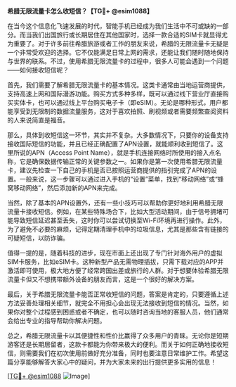 **希腊无限流量卡怎么收短信？【TG💪+ @esim1088】**

在当今这个信息化飞速发展的时代，智能手机已经成为我们生活中不可或缺的一部分。而当我们出国旅行或长期居住在其他国家时，选择一款合适的SIM卡就显得尤为重要了。对于许多前往希腊旅游或者工作的朋友来说，希腊的无限流量卡无疑是一个非常受欢迎的选择。它不仅能满足日常上网的需求，还能让我们随时随地保持与世界的联系。不过，使用希腊无限流量卡的过程中，很多人可能会遇到一个问题——如何接收短信呢？

首先，我们需要了解希腊无限流量卡的基本情况。这类卡通常由当地运营商提供，支持高速上网和国际漫游功能。购买方式多种多样，既可以通过线下营业厅直接购买实体卡，也可以通过线上平台购买电子卡（即eSIM）。无论是哪种形式，用户都能享受到无限制的数据流量服务，这对于喜欢拍照、刷视频或者需要频繁查阅资料的人来说简直是福音。

那么，具体到收短信这一环节，其实并不复杂。大多数情况下，只要你的设备支持接收国际短信的功能，并且已经正确配置了APN设置，就能顺利收到短信了。这里所说的APN（Access Point Name），就是手机连接网络时所使用的接入点名称，它是确保数据传输正常的关键参数之一。如果你是第一次使用希腊无限流量卡，建议先检查一下自己的手机是否已按照运营商提供的指引完成了APN的设置。一般来说，这一步骤可以通过进入手机的“设置”菜单，找到“移动网络”或“蜂窝移动网络”，然后添加新的APN来完成。

当然，除了基本的APN设置外，还有一些小技巧可以帮助你更好地利用希腊无限流量卡接收短信。例如，在某些特殊场合下，比如大型活动期间，由于信号拥堵可能导致短信延迟甚至丢失，这时你可以尝试切换至Wi-Fi环境再进行操作。此外，为了避免不必要的麻烦，记得定期清理手机中的垃圾信息，尤其是那些含有链接的可疑短信，以防诈骗。

值得一提的是，随着科技的进步，现在市面上还出现了专门针对海外用户的虚拟SIM卡服务，比如eSIM卡。这种新型产品无需物理插拔，只需下载对应的APP并激活即可使用，极大地方便了经常跨国出差或旅行的人群。对于想要体验希腊无限流量卡但又不想携带额外设备的朋友而言，这是一个很好的解决方案。

最后，关于希腊无限流量卡能否正常收短信的问题，答案是肯定的，只要遵循上述方法妥善处理相关细节，就完全不用担心会出现无法接收到短信的情况。当然，如果你对整个过程感到困惑或者不确定，也可以随时咨询当地的客服人员，他们通常会给出专业的指导帮助你解决问题。

总之，希腊无限流量卡以其便捷性和性价比赢得了众多用户的青睐。无论你是短期游客还是长期居留者，这款卡都能为你带来极大的便利。而关于如何正确地接收短信，则需要我们在初次使用前做好充分准备，同时也要注意日常维护工作。希望这篇分享能够解答大家心中的疑问，并为大家未来的出行提供更多实用的信息！ 

[[TG💪+ @esim1088](https://t.me/s/esim1088) ![Image](https://i.postimg.cc/4NQfJmqS/Snipaste-2025-05-13-00-14-12.png)]